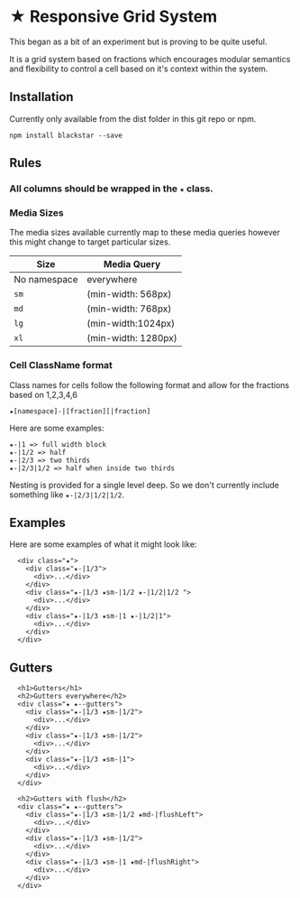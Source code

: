 # ★ Responsive Grid System

This began as a bit of an experiment but is proving to be quite useful.

It is a grid system based on fractions which encourages modular semantics and flexibility to control a cell based on it's context within the system.

## Installation

Currently only available from the dist folder in this git repo or npm.

`npm install blackstar --save`

## Rules

### All columns should be wrapped in the `★` class.

### Media Sizes
The media sizes available currently map to these media queries however this might change to target particular sizes.

Size | Media Query
-- | --
No namespace | everywhere
`sm` | (min-width: 568px)
`md` | (min-width: 768px)
`lg` | (min-width:1024px)
`xl` | (min-width: 1280px)

### Cell ClassName format

Class names for cells follow the following format and allow for the fractions based on 1,2,3,4,6

`★[namespace]-|[fraction][|fraction]`

Here are some examples:

```
★-|1 => full width block
★-|1/2 => half
★-|2/3 => two thirds
★-|2/3|1/2 => half when inside two thirds
```

Nesting is provided for a single level deep. So we don't currently include something like `★-|2/3|1/2|1/2`.

## Examples
Here are some examples of what it might look like:

```
  <div class="★">
    <div class="★-|1/3">
      <div>...</div>
    </div>
    <div class="★-|1/3 ★sm-|1/2 ★-|1/2|1/2 ">
      <div>...</div>
    </div>
    <div class="★-|1/3 ★sm-|1 ★-|1/2|1">
      <div>...</div>
    </div>
  </div>
```

## Gutters
```  
  <h1>Gutters</h1>
  <h2>Gutters everywhere</h2>
  <div class="★ ★--gutters">
    <div class="★-|1/3 ★sm-|1/2">
      <div>...</div>
    </div>
    <div class="★-|1/3 ★sm-|1/2">
      <div>...</div>
    </div>
    <div class="★-|1/3 ★sm-|1">
      <div>...</div>
    </div>
  </div>  

  <h2>Gutters with flush</h2>
  <div class="★ ★--gutters">
    <div class="★-|1/3 ★sm-|1/2 ★md-|flushLeft">
      <div>...</div>
    </div>
    <div class="★-|1/3 ★sm-|1/2">
      <div>...</div>
    </div>
    <div class="★-|1/3 ★sm-|1 ★md-|flushRight">
      <div>...</div>
    </div>
  </div>  
```
